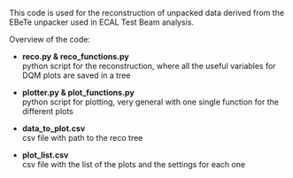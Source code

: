 This code is used for the reconstruction of unpacked data derived from the EBeTe unpacker used in ECAL Test Beam analysis.

Overview of the code:
  - **reco.py & reco_functions.py**\
    python script for the reconstruction, where all the useful variables for DQM plots are saved in a tree

  - **plotter.py & plot_functions.py**\
    python script for plotting, very general with one single function for the different plots

  - **data_to_plot.csv**\
    csv file with path to the reco tree

  - **plot_list.csv**\
    csv file with the list of the plots and the settings for each one
